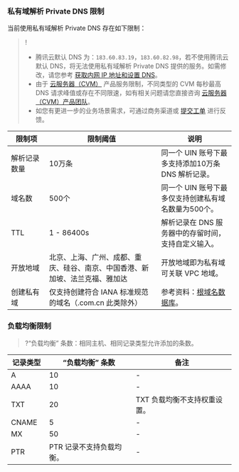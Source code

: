 ### 私有域解析 Private DNS 限制
当前使用私有域解析 Private DNS 存在如下限制：
>!
>- 腾讯云默认 DNS 为：`183.60.83.19`，`183.60.82.98`，若不使用腾讯云默认 DNS，将无法使用私有域解析 Private DNS 提供的服务。如需修改，请您参考 [获取内网 IP 地址和设置 DNS](https://cloud.tencent.com/document/product/213/17941)。
>- 由于 [云服务器（CVM）](https://cloud.tencent.com/product/cvm) 产品服务限制，不同类型的 CVM 每秒最高 DNS 请求峰值或存在不同限速，如有相关问题请您直接咨询 [云服务器（CVM）产品团队](https://cloud.tencent.com/online-service?from=intro_cvm)。
>- 如您有更进一步的业务场景需求，可通过商务渠道或 [提交工单](https://console.cloud.tencent.com/workorder/category) 进行反馈。

<table>
<thead>
  <tr>
    <th width="17%">限制项</th>
    <th>限制阈值</th>
		<th>说明</th>
  </tr>
</thead>
<tbody>
  <tr>
    <td>解析记录数量</td>
    <td>10万条</td>
    <td>同一个 UIN 账号下最多支持添加10万条 DNS 解析记录。</td>
  </tr>
  <tr>
    <td>域名数</td>
    <td>500个</td>
    <td>同一个 UIN 账号下最多仅支持创建私有域名数量为500个。</td>
  </tr>
  <tr>
    <td>TTL</td>
    <td>1 - 86400s</td>
    <td>解析记录在 DNS 服务器中的存留时间，支持自定义输入。</td>
  </tr>
	  <tr>
    <td>开放地域</td>
    <td>北京、上海、广州、成都、重庆、硅谷、南京、中国香港、新加坡、法兰克福、雅加达</td>
		<td>开放地域即为私有域可关联 VPC 地域。</td>
  </tr>
		  <tr>
    <td>创建私有域</td>
    <td>仅支持创建符合 IANA 标准规范的域名（.com.cn 此类除外）</td>
		<td>参考资料：<a href="https://www.iana.org/domains/root/db">根域名数据库</a>。</td>
  </tr>
</tbody>
</table>

### 负载均衡限制
>?“负载均衡” 条数：相同主机、相同记录类型允许添加的条数。

<table>
<thead>
  <tr>
    <th width="17%">记录类型</th>
    <th>“负载均衡” 条数</th>
		<th>备注</th>
  </tr>
</thead>
<tbody>
  <tr>
    <td>A</td>
    <td>10</td>
		<td>-</td>
  </tr>
  <tr>
    <td>AAAA</td>
    <td>10</td>
		<td>-</td>
  </tr>
  <tr>
    <td>TXT</td>
    <td>20</td>
		<td>TXT 负载均衡不支持权重设置。</td>
  </tr>
	  <tr>
    <td>CNAME</td>
    <td>5</td>
		<td>-</td>
  </tr>
		  <tr>
    <td>MX</td>
    <td>50</td>
		<td>-</td>
  </tr>
		  <tr>
    <td>PTR</td>
    <td>PTR 记录不支持负载均衡。</td>
		<td>-</td>
  </tr>
</tbody>
</table>
